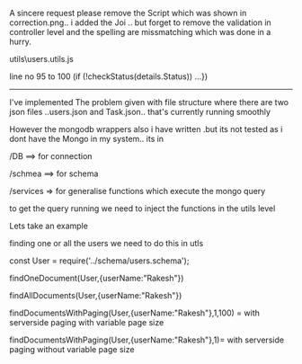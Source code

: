 
A sincere request
please remove the Script which was shown in correction.png.. i added the Joi .. but forget to remove the  validation in controller level  and the spelling are missmatching which was done in a hurry.

utils\users.utils.js

  line no 95 to 100 (if (!checkStatus(details.Status)) ...})

----------------------------------------------------------------------------------


I've implemented The problem given with file structure  where there are two json files ..users.json and Task.json..  that's currently running smoothly

However the mongodb wrappers also i have written .but its not tested as i dont have the Mongo in my system..
its in 

/DB ==> for connection

/schmea ==> for schema

/services => for generalise functions which execute the mongo query



to get the query running we need to inject the functions in the utils level

Lets take an example

finding one or  all the users we need to do this in utls

const User = require('../schema/users.schema');

findOneDocument(User,{userName:"Rakesh"})

findAllDocuments(User,{userName:"Rakesh"})

findDocumentsWithPaging(User,{userName:"Rakesh"},1,100) = with serverside paging with variable page size

findDocumentsWithPaging(User,{userName:"Rakesh"},1)= with serverside paging without variable page size

